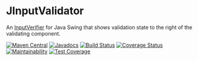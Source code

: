 JInputValidator
===============

An [InputVerifier](https://docs.oracle.com/javase/8/docs/api/index.html?javax/swing/InputVerifier.html) for Java Swing that shows validation state to the right of the validating component.

[![Maven Central](https://maven-badges.herokuapp.com/maven-central/com.alexandriasoftware.swing/jinputvalidator/badge.svg)](https://maven-badges.herokuapp.com/maven-central/com.alexandriasoftware.swing/jinputvalidator)
[![Javadocs](https://www.javadoc.io/badge/com.alexandriasoftware.swing/jinputvalidator.svg)](https://www.javadoc.io/doc/com.alexandriasoftware.swing/jinputvalidator)
[![Build Status](https://travis-ci.com/rhwood/jinputvalidator.svg?token=cqDHpGf1kVSnERY1P7z7&branch=master)](https://travis-ci.com/rhwood/jinputvalidator)
[![Coverage Status](https://coveralls.io/repos/github/rhwood/jinputvalidator/badge.svg?branch=master)](https://coveralls.io/github/rhwood/jinputvalidator?branch=master)
[![Maintainability](https://api.codeclimate.com/v1/badges/3a346edbb0d353e71536/maintainability)](https://codeclimate.com/github/rhwood/jinputvalidator/maintainability)
[![Test Coverage](https://api.codeclimate.com/v1/badges/3a346edbb0d353e71536/test_coverage)](https://codeclimate.com/github/rhwood/jinputvalidator/test_coverage)